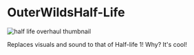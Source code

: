 # OuterWildsHalf-Life

![half life overhaul thumbnail](https://user-images.githubusercontent.com/22628069/145761303-d0849bc3-3173-4591-9c0e-c835cdbb5cc1.png)

 Replaces visuals and sound to that of Half-life 1! Why? It's cool!
